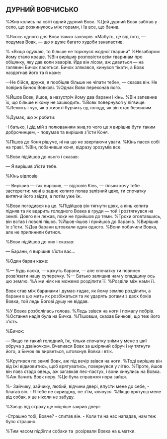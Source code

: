 ## ДУРНИЙ ВОВЧИСЬКО

%Жив колись на світі одний дурний Вовк.
%Цей дурний Вовк забігав у село, що розкинулось між горами, і їв все, що бачив.

%Якось одного дня Вовк тяжко захворів.
«Мабуть, це від того, — подумав Вовк, — що я дуже багато худоби занапастив.

% «Якщо одужаю, то більше не торкнуся жодної тварини"
%Незабаром йому стало краще.
%Він вирішив розповісти всім тваринам про обіцянку, яку дав коли хваорів.
Йде він лісом, аж дивиться — на галявині Бичок пасеться.
Бичок злякався, кинувся тікати, а Вовк наздогнав його та й каже:

—Не бійся, друже, я пообіцяв більше не чіпати тебе», — сказав він.
Не повірив Бичок Вовкові.
%Однак Вовк переконав його.

%Йшов Вовк, йшов, а назустріч йому два барани і кінь.
%Він запевнив їх, що більше нікому не зашкодить.
%Вовк повернувся у лігвище.
%Лежить і чує, як в животі бурчить од голоду, як він стає безсилим.

%Думає, що ж робити:

-І батько, і дід мій з полюванням жив,то чого це я вирішив бути таким доброчинцем, - подумав та вирішив з'їсти Коня.

%Пішов до Коня рішуче, ні на що не звертаючи уваги.
%Кінь пасся собі на траві.
%Він, побачивши коня, відразу зрозумів все.

%Вовк підійшов до нього і сказав:

— Я вирішив з’їсти тебе.

%Кінь відповів

— Вирішив — так вирішив, — відповів Кінь, — тільки хочу тебе застерегти: мені в заднє копито попав залізний цвях, ти спочатку витягни його звідти, а потім уже їж.

%Вовк погодився на це.
%Підійшов він тягнути цвях, а кінь копита підняв та як вдарить голодного Вовка в груди — той і розтягнувся на землі.
Довго він лежав, поки не прийшов до тями.
%Трохи оговтавшись, він встав і поволі пішов.
%Йшов-йшов і прийшов до баранів.
%Вирішив їх з'їсти.
%Два барани штовхали один одного.
%Вони побачили Вовка, але не припинили битися.

%Вовк підійшов до них і сказав:

— Барани, я вирішив з’їсти вас...

%Один баран каже:

%— Будь ласка, — кажуть барани, — але спочатку ти повинен розв’язати нашу суперечку.
%— Батько залишив нам у спадщину ось цю землю.
%А ми ніяк не можемо розділити її.
%Розділи між нами її.

Вовк став між баранами і думає-гадає, як йому землю розділити, а барани в цю мить як розбіжаться та як ударять рогами з двох боків Вовка, той ледь Богові душу не віддав.

%У Вовка розболілась голова.
%Ледь звівся на ноги і помалу побрів.
%Остання надія була на Бичка.
%Пішовши, сказав Бичкові, що теж його з’їсть.

%Бичок:

— Якщо ти такий голодний, їж, тільки спочатку зніми у мене з шиї обруча з дзвіночком.
Вчепився Вовк за шкіряний обруч і ну тягнути його, а Бичок як вирветься, штовхнув Вовка і втік.

%Крутився по землі Вовк, аж під вечір звівся на ноги.
%Тоді вирішив він від їжі відмовитись, щоб врятуватись, повернувся у лігво.
%Проте, йшов він повз стадо овець, аж загавкав пес-пастух, і вони кинулись на Вовка.
%Аж бачить Вовк нору.
%Це була справжня нора зайця.

%- Зайчику, зайчику, любий, відчини двері, впусти мене до себе, - благав він. - Я тебе не скривджу, не з'їм, клянуся.
%Якщо врятуєш мене від собак, я це ніколи не забуду.

%Заєць від страху ще міцніше закрив двері:

-Страшно тобі, Вовче? - спитав він. - Коли ти на нас нападав, нам теж було страшно.

%Тим часом підбігли собаки та  розірвали Вовка на шматки.
